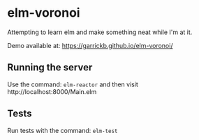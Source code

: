 # elm-voronoi
Attempting to learn elm and make something neat while I'm at it.

Demo available at: https://garrickb.github.io/elm-voronoi/

## Running the server
Use the command: `elm-reactor` and then visit http://localhost:8000/Main.elm

## Tests
Run tests with the command: `elm-test`
